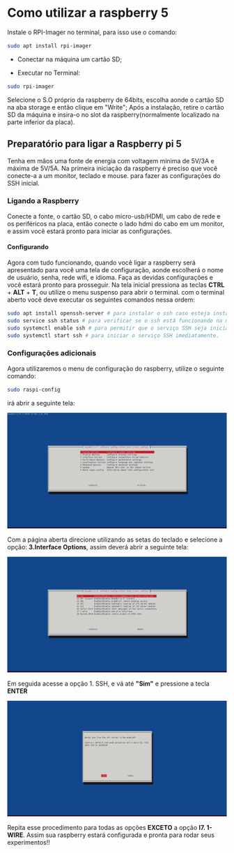 # Como utilizar a raspberry 5

Instale o RPI-Imager no terminal, para isso use o comando: 

```bash 
sudo apt install rpi-imager
```

* Conectar na máquina um cartão SD;

* Executar no Terminal:
```bash 
sudo rpi-imager
```
Selecione o S.O próprio da raspberry de 64bits, escolha aonde o cartão SD na aba storage e então clique em "Write";
Após a instalação, retire o cartão SD da máquina e insira-o no slot da raspberry(normalmente localizado na parte inferior da placa).

## Preparatório para ligar a Raspberry pi 5

Tenha em mãos uma fonte de energia com voltagem minima de 5V/3A e máxima de 5V/5A.
Na primeira iniciação da raspberry é preciso que você conecte-a a um monitor, teclado e mouse. para fazer as configurações do SSH inicial.

### Ligando a Raspberry

Conecte a fonte, o cartão SD, o cabo micro-usb/HDMI, um cabo de rede e os periféricos na placa, então conecte o lado hdmi do cabo em um monitor, e assim você estará pronto para iniciar as configurações.

#### Configurando

Agora com tudo funcionando, quando você ligar a raspberry será apresentado para você uma tela de configuração, aonde escolherá o nome de usuário, senha, rede wifi, e idioma. Faça as devidas configurações e você estará pronto para prosseguir.
Na tela inicial pressiona as teclas **CTRL** + **ALT** + **T**, ou utilize o menu suspenso para abrir o terminal.
com o terminal aberto você deve executar os seguintes comandos nessa ordem:
```bash
sudo apt install openssh-server # para instalar o ssh caso esteja instalado já, será para atualizar.
sudo service ssh status # para verificar se o ssh está funcionando na maquina.
sudo systemctl enable ssh # para permitir que o serviço SSH seja iniciado automaticamente na inicialização do sistema. 
sudo systemctl start ssh # para iniciar o serviço SSH imediatamente.
```

### Configurações adicionais 
Agora utilizaremos o menu de configuração do raspberry, utilize o seguinte comando:

```bash
sudo raspi-config
```
irá abrir a seguinte tela:

<img src="/README_images/main.png" alt="Página Principal do raspi-config">

Com a página aberta direcione utilizando as setas do teclado e selecione a opção: **3.Interface Options**, assim deverá abrir a seguinte tela:

<img src="/README_images/2.png" alt="Página 3.Interface Options">

Em seguida acesse a opção 1. SSH, e vá até **"Sim"** e pressione a tecla **ENTER**

<img src="/README_images/ssh.png" alt="Página 3.Interface Options">

Repita esse procedimento para todas as opções **EXCETO** a opção **I7. 1-WIRE**. Assim sua raspberry estará configurada e pronta para rodar seus experimentos!!
